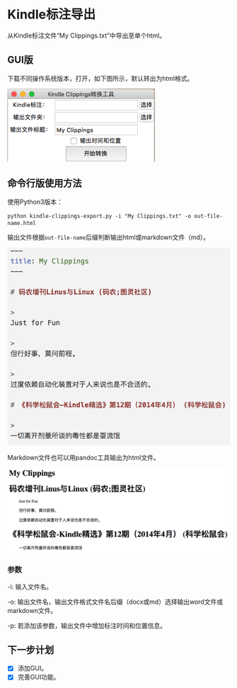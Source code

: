 # Kindle标注导出

从Kindle标注文件“My Clippings.txt”中导出至单个html。

## GUI版

下载不同操作系统版本，打开，如下图所示，默认转出为html格式。

![GUI](gui0.png)

## 命令行版使用方法

使用Python3版本：

```
python kindle-clippings-export.py -i "My Clippings.txt" -o out-file-name.html
```

输出文件根据`out-file-name`后缀判断输出html或markdown文件（md）。

![demo-md](demo-md.png)

Markdown文件也可以用pandoc工具输出为html文件。

![demo-html](demo-html.png)

### 参数

-i: 输入文件名。

-o: 输出文件名，输出文件格式文件名后缀（docx或md）选择输出word文件或markdown文件。

-p: 若添加该参数，输出文件中增加标注时间和位置信息。

## 下一步计划

- [x] 添加GUI。
- [x] 完善GUI功能。
